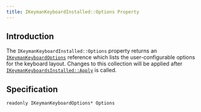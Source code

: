 ```yaml
---
title: IKeymanKeyboardInstalled::Options Property
---
```


## Introduction

The `IKeymanKeyboardInstalled::Options` property returns an
[`IKeymanKeyboardOptions`](../IKeymanKeyboardOptions) reference which
lists the user-configurable options for the keyboard layout. Changes to
this collection will be applied after
[`IKeymanKeyboardsInstalled::Apply`](../IKeymanKeyboardsInstalled/Apply)
is called.

## Specification

``` clike
readonly IKeymanKeyboardOptions* Options
```
